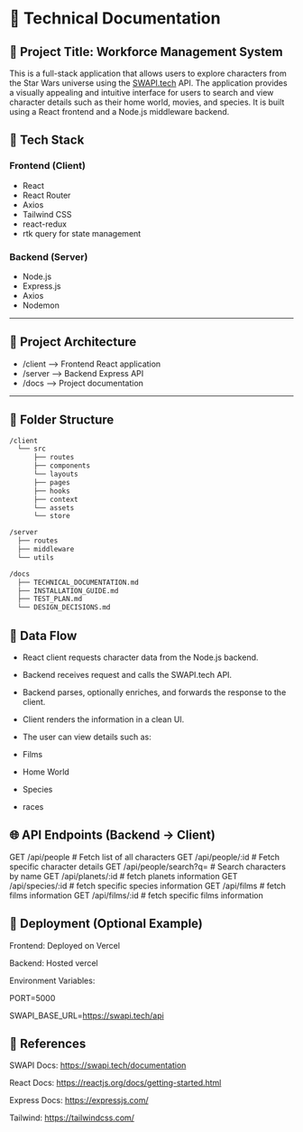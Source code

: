 # 📘 Technical Documentation

## 📌 Project Title: Workforce Management System

This is a full-stack application that allows users to explore characters from the Star Wars universe using the [SWAPI.tech](https://swapi.tech/) API. The application provides a visually appealing and intuitive interface for users to search and view character details such as their home world, movies, and species. It is built using a React frontend and a Node.js middleware backend.

## 🔧 Tech Stack

### **Frontend (Client)**

- React
- React Router
- Axios
- Tailwind CSS
- react-redux
- rtk query for state management

### **Backend (Server)**

- Node.js
- Express.js
- Axios
- Nodemon

---

## 🧱 Project Architecture

- /client --> Frontend React application
- /server --> Backend Express API
- /docs --> Project documentation

---

## 📁 Folder Structure

```bash
/client
  └── src
      ├── routes
      ├── components
      └── layouts
      ├── pages
      ├── hooks
      ├── context
      └── assets
      └── store

/server
  ├── routes
  ├── middleware
  └── utils

/docs
  ├── TECHNICAL_DOCUMENTATION.md
  ├── INSTALLATION_GUIDE.md
  ├── TEST_PLAN.md
  └── DESIGN_DECISIONS.md
```

## 🔐 Data Flow

- React client requests character data from the Node.js backend.

- Backend receives request and calls the SWAPI.tech API.

- Backend parses, optionally enriches, and forwards the response to the client.

- Client renders the information in a clean UI.

- The user can view details such as:

- Films
- Home World
- Species
- races

## 🌐 API Endpoints (Backend → Client)

GET /api/people # Fetch list of all characters
GET /api/people/:id # Fetch specific character details
GET /api/people/search?q= # Search characters by name
GET /api/planets/:id # fetch planets information
GET /api/species/:id # fetch specific species information
GET /api/films # fetch films information
GET /api/films/:id # fetch specific films information

## 🚀 Deployment (Optional Example)

Frontend: Deployed on Vercel

Backend: Hosted vercel

Environment Variables:

PORT=5000

SWAPI_BASE_URL=https://swapi.tech/api

## 📎 References

SWAPI Docs: https://swapi.tech/documentation

React Docs: https://reactjs.org/docs/getting-started.html

Express Docs: https://expressjs.com/

Tailwind: https://tailwindcss.com/
